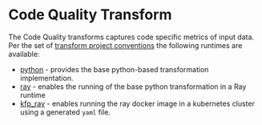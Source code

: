 # Code Quality Transform 
The Code Quality transforms 
captures code specific metrics of input data.
Per the set of 
[transform project conventions](../../README.md#transform-project-conventions)
the following runtimes are available:

* [python](python/README.md) - provides the base python-based transformation 
implementation.
* [ray](ray/README.md) - enables the running of the base python transformation
in a Ray runtime
* [kfp_ray](kfp_ray/README.md) - enables running the ray docker image 
in a kubernetes cluster using a generated `yaml` file.
